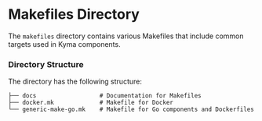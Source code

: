 # Makefiles Directory

The `makefiles` directory contains various Makefiles that include common targets 
 used in Kyma components.

### Directory Structure

The directory has the following structure:

  ```
  ├── docs                  # Documentation for Makefiles        
  ├── docker.mk             # Makefile for Docker
  └── generic-make-go.mk    # Makefile for Go components and Dockerfiles
  ```
